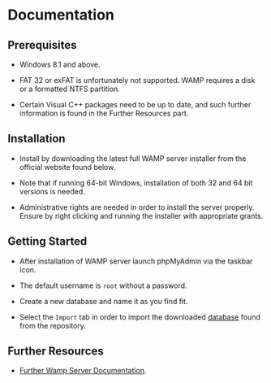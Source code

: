 # Documentation

## Prerequisites

* Windows 8.1 and above.

* FAT 32 or exFAT is unfortunately not supported. WAMP requires a disk or a formatted NTFS partition.

* Certain Visual C++ packages need to be up to date, and such further information is found in the Further Resources part.

## Installation 

* Install by downloading the latest full WAMP server installer from the official website found below.

* Note that if running 64-bit Windows, installation of both 32 and 64 bit versions is needed. 

* Administrative rights are needed in order to install the server properly. Ensure by right clicking and running the installer with appropriate grants.


## Getting Started

* After installation of WAMP server launch phpMyAdmin via the taskbar icon.

* The default username is `root` without a password.

* Create a new database and name it as you find fit.

* Select the `Import` tab in order to import the downloaded [database](https://github.com/konstantinosy/dataAnalysisPortfolioTwo/blob/main/Database.sql) found from the repository.

## Further Resources

* [Further Wamp Server Documentation](https://wampserver.aviatechno.net/?lang=en&prerequis=afficher).


